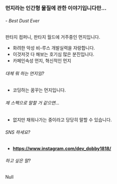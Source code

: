 ### 먼지라는 인간형 물질에 관한 이야기입니다만...
###### - Best Dust Ever

판타지 컴퍼니, 판타지 월드에 거주중인 먼지입니다.

- 화려한 악성 비-루스 개발실력을 자랑합니다.
- 이것저것 다 해보는 호기심 많은 분진입니다.
- 카페인속성 먼지, 혁신적인 먼지

###### 대체 뭐 하는 먼지임?

* 코딩하는 꿈꾸는 먼지입니다. 

###### 제 스펙으로 말할 거 같으면...
* 없지만 채워나가는 중이라고 당당히 말할 수 있습니다.

###### SNS 하세요?
- **https://www.instagram.com/dev_dobby1818/**

###### 하고 싶은 말?
Null
